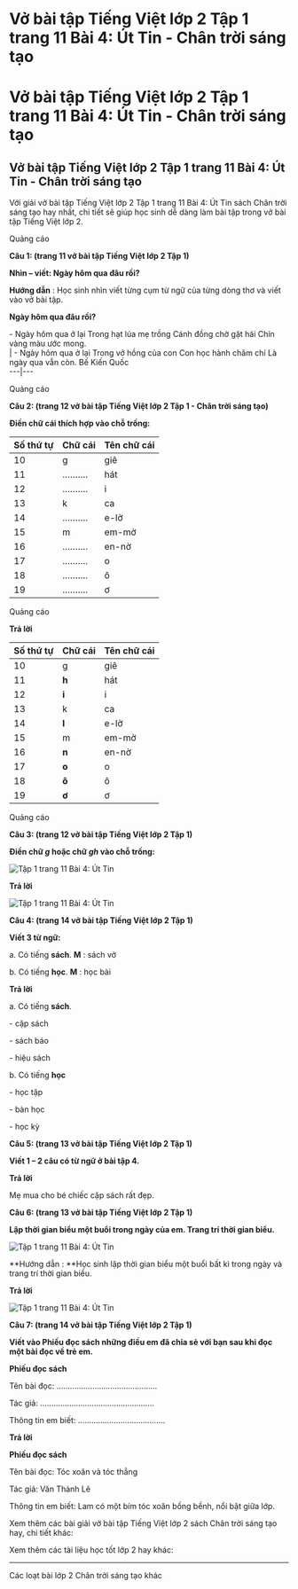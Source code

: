 # Vở bài tập Tiếng Việt lớp 2 Tập 1 trang 11 Bài 4: Út Tin - Chân trời sáng tạo

# Vở bài tập Tiếng Việt lớp 2 Tập 1 trang 11 Bài 4: Út Tin - Chân trời sáng tạo

## Vở bài tập Tiếng Việt lớp 2 Tập 1 trang 11 Bài 4: Út Tin - Chân trời sáng tạo

Với giải vở bài tập Tiếng Việt lớp 2 Tập 1 trang 11 Bài 4: Út Tin sách Chân trời sáng tạo hay nhất, chi tiết sẽ giúp học sinh dễ dàng làm bài tập trong vở bài tập Tiếng Việt lớp 2.

Quảng cáo

**Câu 1: (trang 11 vở bài tập Tiếng Việt lớp 2 Tập 1)**

**Nhìn – viết: Ngày hôm qua đâu rồi?**

**Hướng dẫn** : Học sinh nhìn viết từng cụm từ ngữ của từng dòng thơ và viết vào vở bài tập.

**Ngày hôm qua đâu rồi?**

\- Ngày hôm qua ở lại Trong hạt lúa mẹ trồng Cánh đồng chờ gặt hái Chín vàng màu ước mong.    
|  \- Ngày hôm qua ở lại Trong vở hồng của con Con học hành chăm chỉ Là ngày qua vẫn còn. Bế Kiến Quốc  
---|---  
  
Quảng cáo

**Câu 2: (trang 12 vở bài tập Tiếng Việt lớp 2 Tập 1 - Chân trời sáng tạo)**

**Điền chữ cái thích hợp vào chỗ trống:**

Số thứ tự |  Chữ cái |  Tên chữ cái  
---|---|---  
10 |  g |  giê  
11 |  ………. |  hát  
12 |  ………. |  i  
13 |  k |  ca  
14 |  ………. |  e-lờ  
15 |  m |  em-mờ  
16 |  ………. |  en-nờ  
17 |  ………. |  o  
18 |  ………. |  ô  
19 |  ………. |  ơ  
  
Quảng cáo

**Trả lời**

Số thứ tự |  Chữ cái |  Tên chữ cái  
---|---|---  
10 |  g |  giê  
11 |  **h** |  hát  
12 |  **i** |  i  
13 |  k |  ca  
14 |  **l** |  e-lờ  
15 |  m |  em-mờ  
16 |  **n** |  en-nờ  
17 |  **o** |  o  
18 |  **ô** |  ô  
19 |  **ơ** |  ơ  
  
Quảng cáo

**Câu 3: (trang 12 vở bài tập Tiếng Việt lớp 2 Tập 1)**

**Điền chữ _g_ hoặc chữ _gh_ vào chỗ trống:**

![Tập 1 trang 11 Bài 4: Út Tin](https://vietjack.com/vbt-tieng-viet-2-ct/images/bai-4-ut-tin.png)

**Trả lời**

![Tập 1 trang 11 Bài 4: Út Tin](https://vietjack.com/vbt-tieng-viet-2-ct/images/bai-4-1-ut-tin.png)

**Câu 4: (trang 14 vở bài tập Tiếng Việt lớp 2 Tập 1)**

**Viết 3 từ ngữ:**

a. Có tiếng **sách**. **M** : sách vở

b. Có tiếng **học**. **M** : học bài

**Trả lời**

a. Có tiếng **sách**.

\- cặp sách

\- sách báo

\- hiệu sách

b. Có tiếng **học**

\- học tập

\- bàn học

\- học kỳ

**Câu 5: (trang 13 vở bài tập Tiếng Việt lớp 2 Tập 1)**

**Viết 1 – 2 câu có từ ngữ ở bài tập 4.**

**Trả lời**

Mẹ mua cho bé chiếc cặp sách rất đẹp.

**Câu 6: (trang 13 vở bài tập Tiếng Việt lớp 2 Tập 1)**

**Lập thời gian biểu một buổi trong ngày của em. Trang trí thời gian biểu.**

![Tập 1 trang 11 Bài 4: Út Tin](https://vietjack.com/vbt-tieng-viet-2-ct/images/bai-4-2-ut-tin.png)

**Hướng dẫn : **Học sinh lập thời gian biểu một buổi bất kì trong ngày và trang trí thời gian biểu.

**Trả lời**

![Tập 1 trang 11 Bài 4: Út Tin](https://vietjack.com/vbt-tieng-viet-2-ct/images/bai-4-3-ut-tin.png)

**Câu 7: (trang 14 vở bài tập Tiếng Việt lớp 2 Tập 1)**

**Viết vào Phiếu đọc sách những điều em đã chia sẻ với bạn sau khi đọc một bài đọc về trẻ em.**

**Phiếu đọc sách**

Tên bài đọc: ………………………………………

Tác giả: ……………………………………………

Thông tin em biết: …………………………………

**Trả lời**

**Phiếu đọc sách**

Tên bài đọc: Tóc xoăn và tóc thẳng

Tác giả: Văn Thành Lê

Thông tin em biết: Lam có một bím tóc xoăn bồng bềnh, nổi bật giữa lớp.

Xem thêm các bài giải vở bài tập Tiếng Việt lớp 2 sách Chân trời sáng tạo hay, chi tiết khác:

Xem thêm các tài liệu học tốt lớp 2 hay khác:

* * *

Các loạt bài lớp 2 Chân trời sáng tạo khác
